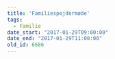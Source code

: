 ```yaml
---
title: 'Familiespejdermøde'
tags:
  - Familie
date_start: "2017-01-29T09:00:00"
date_end: "2017-01-29T11:00:00"
old_id: 6686
---
```

